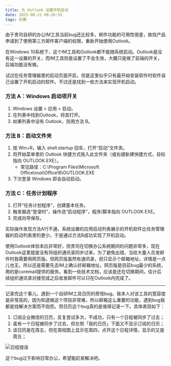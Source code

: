 ```yaml
---
title: 为 Outlook 设置开机启动
date: 2025-08-21 08:26:55
tags: 折腾
---
```


由于贵司自研的办公IM工具当前bug还比较多，邮件功能的可用性很差，故找产品申请到了使用第三方邮件客户端的权限，重新开始使用Outlook。

<!--more-->

在Windows 10系统下，这个IM工具和Outlook都不能随系统启动。Outlook是没有这一设置的开关，而IM工具则是设置了不会生效，大概只是做了前端的开关，后端功能没有做。

试过在任务管理器里的启动页面开启，但是这里似乎只有最开始安装软件时软件自己设置了开机启动的软件。不过还是找到一些方法来实现开机启动。

### 方法 A：Windows 启动项开关

1. Windows 设置 > 应用 > 启动。
2. 在列表中找到Outlook，将其打开。
3. 如果列表中没有 Outlook，则用方法 B。

###  方法 B：启动文件夹

1. 按 Win+R，输入 shell:startup 回车，打开“启动”文件夹。
2. 将开始菜单里的 Outlook 快捷方式拖入此文件夹（或右键新建快捷方式，目标指向 OUTLOOK.EXE）。
   - 常见路径：C:\Program Files\Microsoft Office\root\Office16\OUTLOOK.EXE
3. 下次登录 Windows 即会自动启动。

### 方法 C：任务计划程序

1. 打开“任务计划程序”，创建基本任务。
2. 触发器选“登录时”，操作选“启动程序”，程序/脚本指向 OUTLOOK.EXE。
3. 完成向导保存。

实际操作发现方法A行不通，系统设置的应用启动列表展示的开机软件比任务管理器的启动列表里的更少。于是通过方法B成功实现了开机启动。

使用Outlook体验本应非常好，但贵司在切换办公系统期间的问题非常多，现在Outlook这里就是没有将组织通讯录同步过来，为了避免出错，当给大量人员发邮件时我需要用网页版。但网页版虽然有通讯录，但只显示个邮箱地址，详情是一点儿也无，所以还是需要先去IM上确认好邮箱地址。网页版是目前bug最少的系统，用的是coremail提供的服务。看到一些技术文档，应该是还在切换期间，估计后续组织通讯录对接完成之后收发邮件可以只在Outlook内完成了。

---

记录完这个事儿，遇到一个自研IM工具日历的奇怪bug。我本人对该工具的宽容度是非常高的，因为知道做这个项目非常难，所以邮箱这么重要的功能，遇到bug我都是找解决方案而不抱怨。但日历这个bug真的是值得记录一下。具体表现如下：

1. 订阅企业微信的日历，反复尝试多次，不成功，只有一个日程被同步了过去；
2. 虽有一个日程被同步了过去，但左侧「我的日历」下面又不显示订阅的日历；
3. 该日历是在周五，但在周视图上显示在周四，点开这个日程详情，显示的又是周五；

![日程错误](/calendar.jpg)

这个bug过于影响日常办公，希望能赶紧解决吧。
